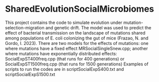 # SharedEvolutionSocialMicrobiomes
This project contains the code to simulate evolution under mutation-selection-migration and genetic drift. The model was used to predict the effect of bacterial transmission on the landscape of mutations shared among populations of E. coli colonizing the gut of mice (Frazao, N. and Gordo, I. 2023).
There are two models for the effects of mutations: 
one where mutations have a fixed effect MRSocialSingleSnew.cpp; 
another where mutations have exponentially distributed effects: 
SocialExpST400freq.cpp (that runs for 400 generations) or SocialExpST1500freq.cpp (that runs for 1500 generations)
Examples of scripts to run the codes are in scriptSocialExpS400.txt and scriptSocialExpS1500.txt
